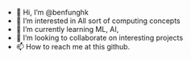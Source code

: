 - 👋 Hi, I’m @benfunghk
- 👀 I’m interested in All sort of computing concepts
- 🌱 I’m currently learning ML, AI, 
- 💞️ I’m looking to collaborate on interesting projects
- 📫 How to reach me at this github.

<!---
benfunghk/benfunghk is a ✨ special ✨ repository because its `README.md` (this file) appears on your GitHub profile.
You can click the Preview link to take a look at your changes.
--->

